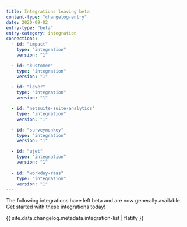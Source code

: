 ```yaml
---
title: Integrations leaving beta
content-type: "changelog-entry"
date: 2020-09-02
entry-type: "beta"
entry-category: integration
connections:
  - id: "impact"
    type: "integration"
    version: "1"

  - id: "kustomer"
    type: "integration"
    version: "1"

  - id: "lever"
    type: "integration"
    version: "1"

  - id: "netsuite-suite-analytics"
    type: "integration"
    version: "1"

  - id: "surveymonkey"
    type: "integration"
    version: "1"

  - id: "ujet"
    type: "integration"
    version: "1"
    
  - id: "workday-raas"
    type: "integration"
    version: "1"
---
```


The following integrations have left beta and are now generally available. Get started with these integrations today!

{{ site.data.changelog.metadata.integration-list | flatify }}